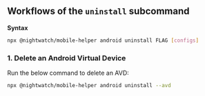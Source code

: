 ## Workflows of the `uninstall` subcommand

**Syntax**
```sh
npx @nightwatch/mobile-helper android uninstall FLAG [configs]
```

### 1. Delete an Android Virtual Device

Run the below command to delete an AVD:
```sh
npx @nightwatch/mobile-helper android uninstall --avd
```

